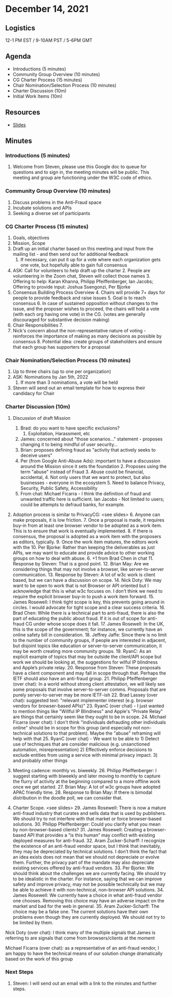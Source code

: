 # December 14, 2021

## Logistics

12-1 PM EST / 9-10AM PST / 5-6PM GMT

## Agenda

* Introductions (5 minutes)
* Community Group Overview (10 minutes)
* CG Charter Process (15 minutes)
* Chair Nomination/Selection Process (10 minutes)
* Charter Discussion (10m)
* Initial Work Items (10m)

## Resources

* [Slides](https://docs.google.com/presentation/d/1HEEFZDZXYLn1wTgUQ1g9KTJ2mvAxeryk82iHcu-QNaU/edit?usp=sharing)

## Minutes

### Introductions (5 minutes)

1. Welcome from Steven, please use this Google doc to queue for questions and to sign in, the meeting minutes will be public.  This meeting and group are functioning under the W3C code of ethics.

### Community Group Overview (10 minutes)

1. Discuss problems in the Anti-Fraud space
2. Incubate solutions and APIs
3. Seeking a diverse set of participants

### CG Charter Process (15 minutes)

1. Goals, objectives
2. Mission, Scope
3. Draft up an initial charter based on this meeting and input from the mailing list - and then send out for additional feedback
    1. If necessary, can put it up for a vote where each organization gets one vote, but hopefully able to gain full consensus
4. ASK: Call for volunteers to help draft up the charter
    2. People are volunteering in the Zoom chat, Steven will collect those names
    3. Offering to help: Karan Khanna, Philipp Pfeiffenberger, Ian Jacobs; Offering to provide input: Joshua Ssengonzi, Per Bjorke
5. Consensus Building Process Overview
    4. Chairs will provide 7+ days for people to provide feedback and raise issues
    5. Goal is to reach consensus
    6. In case of sustained opposition without changes to the issue, and the proposer wishes to proceed, the chairs will hold a vote (with each org having one vote) in the CG. (votes are generally discouraged for substantive decision making)
6. Chair Responsibilities
    7. <see deck for bulleted list>
7. Nick's concern about the non-representative nature of voting - reinforces the importance of making as many decisions as possible by consensus
    8. Potential idea: create groups of stakeholders and ensure that each group has supporters for a proposal

### Chair Nomination/Selection Process (10 minutes)

1. Up to three chairs (up to one per organization)
2. ASK: Nominations by Jan 5th, 2022
    1. If more than 3 nominations, a vote will be held
3. Steven will send out an email template for how to express their candidacy for Chair

### Charter Discussion (10m)

1. Discussion of draft Mission
    1. Brad: do you want to have specific exclusions?
        1. Exploitation, Harassment, etc
    2. James: concerned about "those scenarios…" statement - proposes changing it to being mindful of user security…
    3. Brian: proposes defining fraud as "activity that actively seeks to deceive users"
    4. Per (from Google Anti-Abuse Ads): important to have a discussion around the Mission since it sets the foundation
        2. Proposes using the term "abuse" instead of Fraud
        3. Abuse could be financial, accidental, 
        4. Not only users that we want to protect, but also businesses - everyone in the ecosystem
        5. Need to balance Privacy, Security, Public Safety, Accessibility
    5. From chat:
        Michael Ficarra - I think the definition of fraud and unwanted traffic here is sufficient.
        Ian Jacobs - Not limited to users; could be attempts to defraud banks, for example.

2. Adoption process is similar to PrivacyCG: &lt;see slides>
    6. Anyone can make proposals, it is low friction.
    7. Once a proposal is made, it requires buy-in from at least one browser vendor to be adopted as a work item. This is to ensure that work is eventually implemented.
    8. If there is consensus, the proposal is adopted as a work item with the proposers as editors, typically.
    9. Once the work item matures, the editors work with the 
    10. Per Bjorke: Rather than keeping the deliverables as just APIs, we may want to educate and provide advice to other working groups on how to deal with abuse.
        6. +1 from Brad Chen in chat
    11. Response by Steven: That is a good point.
    12. Brian May: Are we considering things that may not involve a browser, like server-to-server communication.
    13. Response by Steven: A lot of w3c work is client based, but we can have a discussion on scope.
    14. Nick Doty: We may want to be open to work that is not Browser or API oriented but I acknowledge that this is what w3c focuses on. I don’t think we need to require the explicit browser buy-in to push a work item forward.
    15. James Rosewell: I think tight scope is key, this prevents going around in circles. I would advocate for tight scope and a clear success criteria.
    16. Brad Chen: While there is a technical part to anti-fraud, there is also the part of educating the public about fraud. If it is out of scope for anti-fraud CG under whose scope does it fall.
    17. James Rosewell: In the UK, this is the scope of the government; for instance, we currently have an online safety bill in consideration.
    18. Jeffrey Jaffe: Since there is no limit to the number of community groups, if people are interested in adjacent, but disjoint topics like education or server-to-server communication, it may be worth creating more community groups.
    19. RyanC: As an explicit example of topics that may be outside the client/API scope but work we should be looking at, the suggestions for wilful IP blindness and Apple’s private relay.
    20. Response from Steven: These proposals have a client component and may fall in scope through that. Perhaps the IETF should also have an anti-fraud group.
    21. Philipp Pfeiffenberger (over chat): In a world without strong client attestation, we will likely see some proposals that involve server-to-server comms. Proposals that are purely server-to-server may be more IETF-ish
    22. Brad Lassey (over chat): suggested text: "relevant implementer interest  (e.g. browser vendors for browser-based APIs)"
    23. RyanC (over chat) - I just wanted to mention things like "Willful IP Blindness" and Apple's "Private Relay" are things that certainly seem like they ought to be in scope.
    24. Michael Ficarra (over chat): I don't think "individuals defrauding other individuals online" should be in scope for this group (and especially not non-technical solutions to that problem). Maybe the "abuse" reframing will help with that
    25. RyanC (over chat) - We want to be able to 1) Detect use of techniques that are consider malicious (e.g. unsanctioned automation, misrepresentation) 2) Effectively enforce decisions to exclude entities from using a service with minimal privacy impact. 3) and probably other things
3. Meeting cadence: monthly vs. biweekly.
    26. Philipp Pfeiffenberger: I suggest starting with biweekly and later moving to monthly to capture the flurry of activity at the beginning compared to a more offline work once we get started.
    27. Brian May: A lot of w3c groups have adopted APAC friendly time.
    28. Response to Brian May: If there is bimodal distribution in the doodle poll, we can consider that.
4. Charter Scope. &lt;see slides>
    29. James Rosewell: There is now a mature anti-fraud industry that curates and sells data that is used by publishers. We should try to not interfere with that market or force browser-based solutions.
    30. Philipp Pfeiffenberger: Could you clarify what you mean by non-browser-based clients?
    31. James Rosewell: Creating a browser-based API that provides a “is this human” may conflict with existing deployed measures for anti-fraud.
    32. Aram Zucker-Scharff: I recognize the existence of an anti-fraud vendor space, but I think that inevitably, they may be depreciated by technical solutions. I don’t think the fact that an idea exists does not mean that we should not depreciate or evolve them. Further, the privacy part of the mandate may also depreciate existing services offered by anti-fraud vendors.
    33. Per Bjorke: We should think about the challenges we are currently facing. We should try to be idealistic in the charter. For instance, saying that we can improve safety and improve privacy, may not be possible technically but we may be able to achieve it with non-technical, non-browser API solutions.
    34. James Rosewell: We currently have a choice in what anti-fraud vendor one chooses. Removing this choice may have an adverse impact on the market and bad for the web in general.
    35. Aram Zucker-Scharff: The choice may be a false one. The current solutions have their own problems even though they are currently deployed. We should not try to be limited by them.

Nick Doty (over chat): I think many of the multiple signals that James is referring to are signals that come from browsers/clients at the moment

Michael Ficarra (over chat): as a representative of an anti-fraud vendor, I am happy to have the technical means of our solution change dramatically based on the work of this group


### Next Steps

1. Steven: I will send out an email with a link to the minutes and further steps.
